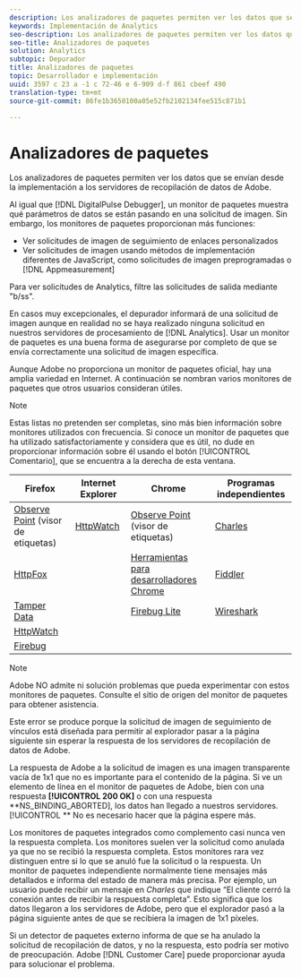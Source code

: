 ```yaml
---
description: Los analizadores de paquetes permiten ver los datos que se envían desde la implementación a los servidores de recopilación de datos de Adobe.
keywords: Implementación de Analytics
seo-description: Los analizadores de paquetes permiten ver los datos que se envían desde la implementación a los servidores de recopilación de datos de Adobe.
seo-title: Analizadores de paquetes
solution: Analytics
subtopic: Depurador
title: Analizadores de paquetes
topic: Desarrollador e implementación
uuid: 3597 c 23 a -1 c 72-46 e 6-909 d-f 861 cbeef 490
translation-type: tm+mt
source-git-commit: 86fe1b3650100a05e52fb2102134fee515c871b1

---
```



# Analizadores de paquetes

Los analizadores de paquetes permiten ver los datos que se envían desde la implementación a los servidores de recopilación de datos de Adobe.

Al igual que [!DNL DigitalPulse Debugger], un monitor de paquetes muestra qué parámetros de datos se están pasando en una solicitud de imagen. Sin embargo, los monitores de paquetes proporcionan más funciones:

* Ver solicitudes de imagen de seguimiento de enlaces personalizados
* Ver solicitudes de imagen usando métodos de implementación diferentes de JavaScript, como solicitudes de imagen preprogramadas o [!DNL Appmeasurement]

Para ver solicitudes de Analytics, filtre las solicitudes de salida mediante "b/ss".

En casos muy excepcionales, el depurador informará de una solicitud de imagen aunque en realidad no se haya realizado ninguna solicitud en nuestros servidores de procesamiento de [!DNL Analytics]. Usar un monitor de paquetes es una buena forma de asegurarse por completo de que se envía correctamente una solicitud de imagen específica.

Aunque Adobe no proporciona un monitor de paquetes oficial, hay una amplia variedad en Internet. A continuación se nombran varios monitores de paquetes que otros usuarios consideran útiles.

>[!NOTE]
>
>Estas listas no pretenden ser completas, sino más bien información sobre monitores utilizados con frecuencia. Si conoce un monitor de paquetes que ha utilizado satisfactoriamente y considera que es útil, no dude en proporcionar información sobre él usando el botón [!UICONTROL Comentario], que se encuentra a la derecha de esta ventana.

| Firefox | Internet Explorer | Chrome | Programas independientes |
|---|---|---|---|
| [Observe Point](https://www.observepoint.com/product#plugin) (visor de etiquetas) | [HttpWatch](https://www.httpwatch.com/) | [Observe Point](https://www.observepoint.com/product#plugin) (visor de etiquetas) | [Charles](https://www.charlesproxy.com/) |
| [HttpFox](https://addons.mozilla.org/en-US/firefox/addon/httpfox/) |  | [Herramientas para desarrolladores Chrome](https://code.google.com/chrome/devtools/docs/overview.html) | [Fiddler](https://www.fiddler2.com/fiddler2/) |
| [Tamper Data](https://addons.mozilla.org/en-us/firefox/addon/tamper-data/) |  | [Firebug Lite](https://chrome.google.com/webstore/detail/bmagokdooijbeehmkpknfglimnifench) | [Wireshark](https://www.wireshark.org/) |
| [HttpWatch](https://www.httpwatch.com/) |  |  |  |
| [Firebug](https://getfirebug.com/) |  |  |  |

>[!NOTE]
>
>Adobe NO admite ni solución problemas que pueda experimentar con estos monitores de paquetes. Consulte el sitio de origen del monitor de paquetes para obtener asistencia.

<!-- 

debugger_ns_binding.xml

 -->

Este error se produce porque la solicitud de imagen de seguimiento de vínculos está diseñada para permitir al explorador pasar a la página siguiente sin esperar la respuesta de los servidores de recopilación de datos de Adobe. 

La respuesta de Adobe a la solicitud de imagen es una imagen transparente vacía de 1x1 que no es importante para el contenido de la página. Si ve un elemento de línea en el monitor de paquetes de Adobe, bien con una respuesta **[!UICONTROL 200 OK]** o con una respuesta **NS_BINDING_ABORTED], los datos han llegado a nuestros servidores.[!UICONTROL ** No es necesario hacer que la página espere más.

Los monitores de paquetes integrados como complemento casi nunca ven la respuesta completa. Los monitores suelen ver la solicitud como anulada ya que no se recibió la respuesta completa. Estos monitores rara vez distinguen entre si lo que se anuló fue la solicitud o la respuesta. Un monitor de paquetes independiente normalmente tiene mensajes más detallados e informa del estado de manera más precisa. Por ejemplo, un usuario puede recibir un mensaje en *Charles* que indique “El cliente cerró la conexión antes de recibir la respuesta completa”. Esto significa que los datos llegaron a los servidores de Adobe, pero que el explorador pasó a la página siguiente antes de que se recibiera la imagen de 1x1 píxeles.

Si un detector de paquetes externo informa de que se ha anulado la solicitud de recopilación de datos, y no la respuesta, esto podría ser motivo de preocupación. Adobe [!DNL Customer Care] puede proporcionar ayuda para solucionar el problema.

